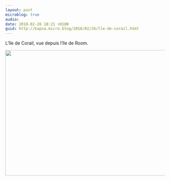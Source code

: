 ```yaml
---
layout: post
microblog: true
audio: 
date: 2018-02-26 18:21 +0100
guid: http://kapsa.micro.blog/2018/02/26/lle-de-corail.html
---
```

L’île de Corail, vue depuis l’île de Room.

<img src="http://www.jeankapsa.com/uploads/2018/872a1509f4.jpg" width="600" height="397" />
